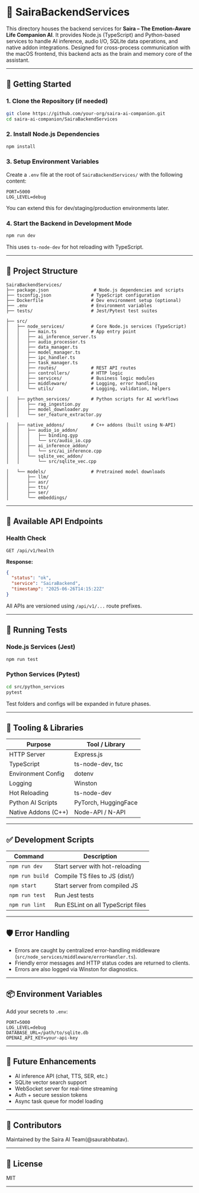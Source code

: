 # 🧠 SairaBackendServices

This directory houses the backend services for **Saira – The Emotion-Aware Life Companion AI**. It provides Node.js (TypeScript) and Python-based services to handle AI inference, audio I/O, SQLite data operations, and native addon integrations. Designed for cross-process communication with the macOS frontend, this backend acts as the brain and memory core of the assistant.

---

## 🚀 Getting Started

### 1. Clone the Repository (if needed)

```bash
git clone https://github.com/your-org/saira-ai-companion.git
cd saira-ai-companion/SairaBackendServices
```

### 2. Install Node.js Dependencies

```bash
npm install
```

### 3. Setup Environment Variables

Create a `.env` file at the root of `SairaBackendServices/` with the following content:

```env
PORT=5000
LOG_LEVEL=debug
```

You can extend this for dev/staging/production environments later.

### 4. Start the Backend in Development Mode

```bash
npm run dev
```

This uses `ts-node-dev` for hot reloading with TypeScript.

---

## 🧱 Project Structure

```
SairaBackendServices/
├── package.json                 # Node.js dependencies and scripts
├── tsconfig.json               # TypeScript configuration
├── Dockerfile                  # Dev environment setup (optional)
├── .env                        # Environment variables
├── tests/                      # Jest/Pytest test suites

├── src/
│   ├── node_services/          # Core Node.js services (TypeScript)
│   │   ├── main.ts             # App entry point
│   │   ├── ai_inference_server.ts
│   │   ├── audio_processor.ts
│   │   ├── data_manager.ts
│   │   ├── model_manager.ts
│   │   ├── ipc_handler.ts
│   │   ├── task_manager.ts
│   │   ├── routes/             # REST API routes
│   │   ├── controllers/        # HTTP logic
│   │   ├── services/           # Business logic modules
│   │   ├── middleware/         # Logging, error handling
│   │   └── utils/              # Logging, validation, helpers

│   ├── python_services/        # Python scripts for AI workflows
│   │   ├── rag_ingestion.py
│   │   ├── model_downloader.py
│   │   └── ser_feature_extractor.py

│   ├── native_addons/          # C++ addons (built using N-API)
│   │   ├── audio_io_addon/
│   │   │   ├── binding.gyp
│   │   │   └── src/audio_io.cpp
│   │   ├── ai_inference_addon/
│   │   │   └── src/ai_inference.cpp
│   │   └── sqlite_vec_addon/
│   │       └── src/sqlite_vec.cpp

│   └── models/                 # Pretrained model downloads
│       ├── llm/
│       ├── asr/
│       ├── tts/
│       ├── ser/
│       └── embeddings/
```

---

## 🔌 Available API Endpoints

### Health Check

```
GET /api/v1/health
```

**Response:**

```json
{
  "status": "ok",
  "service": "SairaBackend",
  "timestamp": "2025-06-26T14:15:22Z"
}
```

All APIs are versioned using `/api/v1/...` route prefixes.

---

## 🧪 Running Tests

### Node.js Services (Jest)

```bash
npm run test
```

### Python Services (Pytest)

```bash
cd src/python_services
pytest
```

Test folders and configs will be expanded in future phases.

---

## 🔧 Tooling & Libraries

| Purpose             | Tool / Library       |
| ------------------- | -------------------- |
| HTTP Server         | Express.js           |
| TypeScript          | ts-node-dev, tsc     |
| Environment Config  | dotenv               |
| Logging             | Winston              |
| Hot Reloading       | ts-node-dev          |
| Python AI Scripts   | PyTorch, HuggingFace |
| Native Addons (C++) | Node-API / N-API     |

---

## ✅ Development Scripts

| Command         | Description                        |
| --------------- | ---------------------------------- |
| `npm run dev`   | Start server with hot-reloading    |
| `npm run build` | Compile TS files to JS (dist/)     |
| `npm start`     | Start server from compiled JS      |
| `npm run test`  | Run Jest tests                     |
| `npm run lint`  | Run ESLint on all TypeScript files |

---

## 🛡️ Error Handling

- Errors are caught by centralized error-handling middleware (`src/node_services/middleware/errorHandler.ts`).
- Friendly error messages and HTTP status codes are returned to clients.
- Errors are also logged via Winston for diagnostics.

---

## 📦 Environment Variables

Add your secrets to `.env`:

```env
PORT=5000
LOG_LEVEL=debug
DATABASE_URL=/path/to/sqlite.db
OPENAI_API_KEY=your-api-key
```

---

## 🧠 Future Enhancements

- AI inference API (chat, TTS, SER, etc.)
- SQLite vector search support
- WebSocket server for real-time streaming
- Auth + secure session tokens
- Async task queue for model loading

---

## 👥 Contributors

Maintained by the Saira AI Team(@saurabhbatav).

---

## 📝 License

MIT

---
